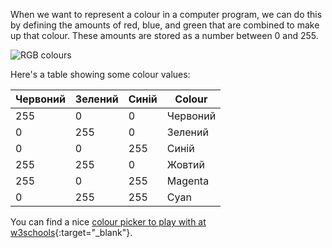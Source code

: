 When we want to represent a colour in a computer program, we can do this by defining the amounts of red, blue, and green that are combined to make up that colour. These amounts are stored as a number between 0 and 255.

![RGB colours](images/RGB.gif)

Here's a table showing some colour values:

| Червоний | Зелений | Синій | Colour   |
| -------- | ------- | ----- | -------- |
| 255      | 0       | 0     | Червоний |
| 0        | 255     | 0     | Зелений  |
| 0        | 0       | 255   | Синій    |
| 255      | 255     | 0     | Жовтий   |
| 255      | 0       | 255   | Magenta  |
| 0        | 255     | 255   | Cyan     |

You can find a nice [colour picker to play with at w3schools](https://www.w3schools.com/colors/colors_rgb.asp){:target="_blank"}.